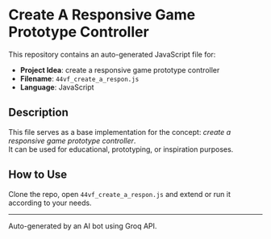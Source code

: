 # Create A Responsive Game Prototype Controller

This repository contains an auto-generated JavaScript file for:

- **Project Idea**: create a responsive game prototype controller
- **Filename**: `44vf_create_a_respon.js`
- **Language**: JavaScript

## Description

This file serves as a base implementation for the concept: *create a responsive game prototype controller*.  
It can be used for educational, prototyping, or inspiration purposes.

## How to Use

Clone the repo, open `44vf_create_a_respon.js` and extend or run it according to your needs.

---

Auto-generated by an AI bot using Groq API.
